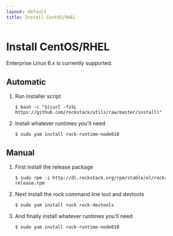 ```yaml
---
layout: default
title: Install CentOS/RHEL
---
```


# Install CentOS/RHEL

Enterprise Linux 6.x is currently supported.

## Automatic

 1. Run installer script

    ``` console
    $ bash -c "$(curl -fsSL https://github.com/rockstack/utils/raw/master/install)"
    ```

 1. Install whatever runtimes you'll need

    ``` console
    $ sudo yum install rock-runtime-node010
    ```

## Manual

 1. First install the release package

    ``` console
    $ sudo rpm -i http://dl.rockstack.org/rpm/stable/el/rock-release.rpm
    ```

 1. Next install the rock command line tool and devtools

    ``` console
    $ sudo yum install rock rock-devtools
    ```

 1. And finally install whatever runtimes you'll need

    ``` console
    $ sudo yum install rock-runtime-node010
    ```

